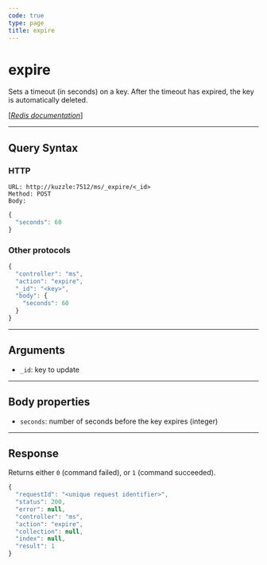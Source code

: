 ```yaml
---
code: true
type: page
title: expire
---
```


# expire



Sets a timeout (in seconds) on a key. After the timeout has expired, the key is automatically deleted.

[[_Redis documentation_]](https://redis.io/commands/expire)

---

## Query Syntax

### HTTP

```http
URL: http://kuzzle:7512/ms/_expire/<_id>
Method: POST
Body:
```

```js
{
  "seconds": 60
}
```

### Other protocols

```js
{
  "controller": "ms",
  "action": "expire",
  "_id": "<key>",
  "body": {
    "seconds": 60
  }
}
```

---

## Arguments

- `_id`: key to update

---

## Body properties

- `seconds`: number of seconds before the key expires (integer)

---

## Response

Returns either `0` (command failed), or `1` (command succeeded).

```javascript
{
  "requestId": "<unique request identifier>",
  "status": 200,
  "error": null,
  "controller": "ms",
  "action": "expire",
  "collection": null,
  "index": null,
  "result": 1
}
```
